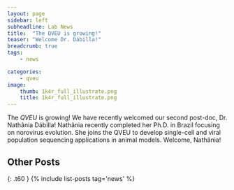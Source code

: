 ```yaml
---
layout: page
sidebar: left
subheadline: Lab News
title:  "The QVEU is growing!"
teaser: "Welcome Dr. Dábilla!"
breadcrumb: true
tags:
    - news

categories:
    - qveu
image:
    thumb: 1k4r_full_illustrate.png
    title: 1k4r_full_illustrate.png
---
```

The *QVEU* is growing! We have recently welcomed our second post-doc, Dr. Nathânia Dábilla! Nathânia recently completed her Ph.D. in Brazil focusing on norovirus evolution. She joins the QVEU to develop single-cell and viral population sequencing applications in animal models. Welcome, Nathânia!

## Other Posts
{: .t60 }
{% include list-posts tag='news' %}
